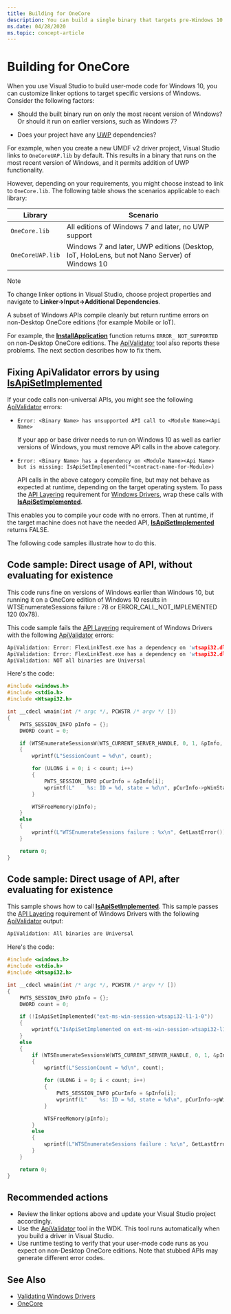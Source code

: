 ```yaml
---
title: Building for OneCore
description: You can build a single binary that targets pre-Windows 10 and OneCore editions.
ms.date: 04/28/2020
ms.topic: concept-article
---
```


# Building for OneCore

When you use Visual Studio to build user-mode code for Windows 10, you can customize linker options to target specific versions of Windows.  Consider the following factors:

* Should the built binary run on only the most recent version of Windows?  Or should it run on earlier versions, such as Windows 7?  

* Does your project have any [UWP](/windows/uwp/get-started/whats-a-uwp) dependencies?

For example, when you create a new UMDF v2 driver project, Visual Studio links to `OneCoreUAP.lib` by default.  This results in a binary that runs on the most recent version of Windows, and it permits addition of UWP functionality.

However, depending on your requirements, you might choose instead to link to `OneCore.lib`. The following table shows the scenarios applicable to each library:

|Library|Scenario|
|-|-|
|`OneCore.lib`|All editions of Windows 7 and later, no UWP support|
|`OneCoreUAP.lib`|Windows 7 and later, UWP editions (Desktop, IoT, HoloLens, but not Nano Server) of Windows 10|

>[!NOTE]
>To change linker options in Visual Studio, choose project properties and navigate to **Linker->Input->Additional Dependencies**.

A subset of Windows APIs compile cleanly but return runtime errors on non-Desktop OneCore editions (for example Mobile or IoT).

For example, the [**InstallApplication**](/windows/win32/api/appmgmt/nf-appmgmt-installapplication) function returns `ERROR_ NOT_SUPPORTED` on non-Desktop OneCore editions.  The [ApiValidator](./validating-windows-drivers.md) tool also reports these problems. The next section describes how to fix them.

## Fixing ApiValidator errors by using [**IsApiSetImplemented**](/windows/win32/api/apiquery2/nf-apiquery2-isapisetimplemented)

If your code calls non-universal APIs, you might see the following [ApiValidator](./validating-windows-drivers.md) errors:

* `Error: <Binary Name> has unsupported API call to <Module Name><Api Name>`
    
    If your app or base driver needs to run on Windows 10 as well as earlier versions of Windows, you must remove API calls in the above category.

* `Error: <Binary Name> has a dependency on <Module Name><Api Name> but is missing: IsApiSetImplemented("<contract-name-for-Module>)`
    
    API calls in the above category compile fine, but may not behave as expected at runtime, depending on the target operating system. To pass the [API Layering](api-layering.md) requirement for [Windows Drivers](./get-started-developing-windows-drivers.md), wrap these calls with [**IsApiSetImplemented**](/windows/win32/api/apiquery2/nf-apiquery2-isapisetimplemented).

This enables you to compile your code with no errors.  Then at runtime, if the target machine does not have the needed API, [**IsApiSetImplemented**](/windows/win32/api/apiquery2/nf-apiquery2-isapisetimplemented) returns FALSE.

The following code samples illustrate how to do this.

## Code sample: Direct usage of API, without evaluating for existence

This code runs fine on versions of Windows earlier than Windows 10, but running it on a OneCore edition of Windows 10 results in WTSEnumerateSessions failure : 78 or ERROR_CALL_NOT_IMPLEMENTED 120 (0x78).

This code sample fails the [API Layering](api-layering.md) requirement of Windows Drivers with the following [ApiValidator](./validating-windows-drivers.md) errors:

```cpp
ApiValidation: Error: FlexLinkTest.exe has a dependency on 'wtsapi32.dll!WTSEnumerateSessionsW' but is missing: IsApiSetImplemented("ext-ms-win-session-wtsapi32-l1-1-0")
ApiValidation: Error: FlexLinkTest.exe has a dependency on 'wtsapi32.dll!WTSFreeMemory' but is missing: IsApiSetImplemented("ext-ms-win-session-wtsapi32-l1-1-0")
ApiValidation: NOT all binaries are Universal
```
Here's the code:

```cpp
#include <windows.h>
#include <stdio.h>
#include <Wtsapi32.h>

int __cdecl wmain(int /* argc */, PCWSTR /* argv */ [])
{
    PWTS_SESSION_INFO pInfo = {};
    DWORD count = 0;

    if (WTSEnumerateSessionsW(WTS_CURRENT_SERVER_HANDLE, 0, 1, &pInfo, &count))
    {
        wprintf(L"SessionCount = %d\n", count);

        for (ULONG i = 0; i < count; i++)
        {
            PWTS_SESSION_INFO pCurInfo = &pInfo[i];
            wprintf(L"    %s: ID = %d, state = %d\n", pCurInfo->pWinStationName, pCurInfo->SessionId, pCurInfo->State);
        }

        WTSFreeMemory(pInfo);
    }
    else
    {
        wprintf(L"WTSEnumerateSessions failure : %x\n", GetLastError());
    } 

    return 0;
}
```

## Code sample: Direct usage of API, after evaluating for existence

This sample shows how to call [**IsApiSetImplemented**](/windows/win32/api/apiquery2/nf-apiquery2-isapisetimplemented). This sample passes the [API Layering](api-layering.md) requirement of Windows Drivers with the following [ApiValidator](./validating-windows-drivers.md) output:

```cpp
ApiValidation: All binaries are Universal
```

Here's the code:

```cpp
#include <windows.h>
#include <stdio.h>
#include <Wtsapi32.h>

int __cdecl wmain(int /* argc */, PCWSTR /* argv */ [])
{
    PWTS_SESSION_INFO pInfo = {};
    DWORD count = 0;

    if (!IsApiSetImplemented("ext-ms-win-session-wtsapi32-l1-1-0"))
    {
        wprintf(L"IsApiSetImplemented on ext-ms-win-session-wtsapi32-l1-1-0 returns FALSE\n");
    }
    else
    {
        if (WTSEnumerateSessionsW(WTS_CURRENT_SERVER_HANDLE, 0, 1, &pInfo, &count))
        {
            wprintf(L"SessionCount = %d\n", count);

            for (ULONG i = 0; i < count; i++)
            {
                PWTS_SESSION_INFO pCurInfo = &pInfo[i];
                wprintf(L"    %s: ID = %d, state = %d\n", pCurInfo->pWinStationName, pCurInfo->SessionId, pCurInfo->State);
            }

            WTSFreeMemory(pInfo);
        }
        else
        {
            wprintf(L"WTSEnumerateSessions failure : %x\n", GetLastError());
        }
    }

    return 0;
}
```

## Recommended actions

* Review the linker options above and update your Visual Studio project accordingly.
* Use the [ApiValidator](./validating-windows-drivers.md) tool in the WDK.  This tool runs automatically when you build a driver in Visual Studio.
* Use runtime testing to verify that your user-mode code runs as you expect on non-Desktop OneCore editions.  Note that stubbed APIs may generate different error codes.

## See Also

* [Validating Windows Drivers](validating-windows-drivers.md)
* [OneCore](/windows-hardware/get-started/what-s-new-in-windows)

<!--API BOILERPLATE: Compiles using OneCore.lib but returns ERROR_CALL_NOT_IMPLEMENTED on non-Desktop OneCore editions.-->
